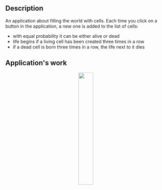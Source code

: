 ## Description
An application about filling the world with cells. Each time you click on a button in the application, a new one is added to the list of cells:
- with equal probability it can be either alive or dead
- life begins if a living cell has been created three times in a row
- if a dead cell is born three times in a row, the life next to it dies

## Application's work

<p align="center">
<img src="https://github.com/cooledMonkey/Cells-Creation/assets/144156621/2a43ec2c-a474-43cc-ab7f-9a943f8fbc72)https://github.com/cooledMonkey/Cells-Creation/assets/144156621/2a43ec2c-a474-43cc-ab7f-9a943f8fbc72)" width="30%"></p>
